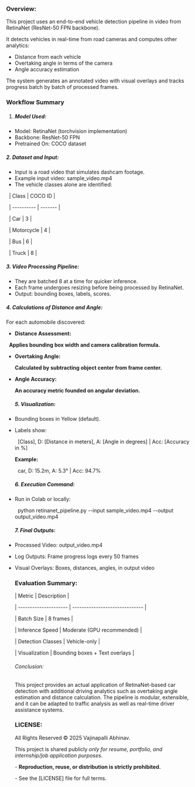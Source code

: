 ### Overview:



This project uses an end-to-end vehicle detection pipeline in video from RetinaNet (ResNet-50 FPN backbone).



It detects vehicles in real-time from road cameras and computes other analytics:

* Distance from each vehicle
* Overtaking angle in terms of the camera
* Angle accuracy estimation



The system generates an annotated video with visual overlays and tracks progress batch by batch of processed frames.



### Workflow Summary



1. ##### **Model Used:**



* Model: RetinaNet (torchvision implementation)
* Backbone: ResNet-50 FPN
* Pretrained On: COCO dataset



##### **2. Dataset and Input:**



* Input is a road video that simulates dashcam footage.
* Example input video: sample\_video.mp4
* The vehicle classes alone are identified:

 	| Class      | COCO ID |

 	| ---------- | ------- |

 	| Car        | 3       |

 	| Motorcycle | 4       |

 	| Bus        | 6       |

 	| Truck      | 8       |



##### **3. Video Processing Pipeline:**



* They are batched 8 at a time for quicker inference.
* Each frame undergoes resizing before being processed by RetinaNet.
* Output: bounding boxes, labels, scores.



##### **4. Calculations of Distance and Angle:**



For each automobile discovered:

* **Distance Assessment:**

    **Applies bounding box width and camera calibration formula.**

* **Overtaking Angle:**

  **Calculated by subtracting object center from frame center.**

* **Angle Accuracy:**

  **An accuracy metric founded on angular deviation.**

  

  ##### **5. Visualization:**

  

* Bounding boxes in Yellow (default).
* Labels show:

   	\[Class], D: \[Distance in meters], A: \[Angle in degrees] | Acc: \[Accuracy in %]

  

  **Example:**

   	car, D: 15.2m, A: 5.3° | Acc: 94.7%

  

  ##### **6. Execution Command:**

  

* Run in Colab or locally:

   	python retinanet\_pipeline.py --input sample\_video.mp4 --output output\_video.mp4

  

  ##### **7. Final Outputs:**

  

* Processed Video: output\_video.mp4
* Log Outputs: Frame progress logs every 50 frames
* Visual Overlays: Boxes, distances, angles, in output video

  

  ### Evaluation Summary:

  | Metric                | Description                    |

  | --------------------- | ------------------------------ |

  | Batch Size            | 8 frames                       |

  | Inference Speed       | Moderate (GPU recommended)     |

  | Detection Classes     | Vehicle-only                   |

  | Visualization         | Bounding boxes + Text overlays |

  

  

  ###### Conclusion:

  This project provides an actual application of RetinaNet-based car detection with additional driving analytics such as overtaking angle estimation and distance calculation. The pipeline is modular, extensible, and it can be adapted to traffic analysis as well as real-time driver assistance systems.

  

  ### LICENSE:

  

  All Rights Reserved © 2025 Vajinapalli Abhinav.

  

  This project is shared publicly *only for resume, portfolio, and internship/job application purposes*.

  

  \- **Reproduction, reuse, or distribution is strictly prohibited.**

  \- See the \[LICENSE] file for full terms.

  

